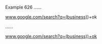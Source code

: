 Example 626
......

www.google.com/search?q=(business))+ok

......

<p><a href="http://www.google.com/search?q=(business))+ok">www.google.com/search?q=(business))+ok</a></p>
